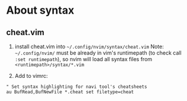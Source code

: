 # About syntax

## cheat.vim
1) install cheat.vim into `~/.config/nvim/syntax/cheat.vim`
Note: `~/.config/nvim/` must be already in vim's runtimepath (to check call
`:set runtimepath`), so nvim will load all syntax files from
`<runtimepath>/syntax/*.vim`

2) Add to vimrc:
```
" Set syntax highlighting for navi tool's cheatsheets
au BufRead,BufNewFile *.cheat set filetype=cheat
```
